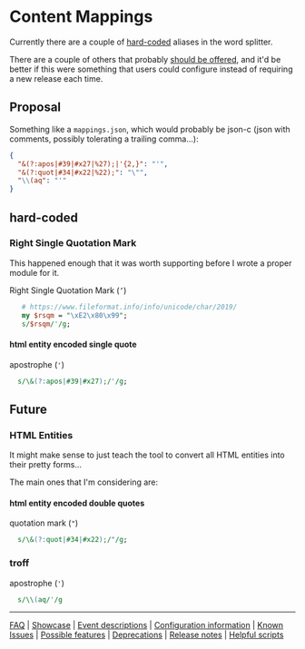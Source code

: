 # Content Mappings

Currently there are a couple of [hard-coded](#hardcoded) aliases in the word splitter.

There are a couple of others that probably [should be offered](#future), and it'd be better if this were something that users could configure instead of requiring a new release each time.

## Proposal

Something like a `mappings.json`, which would probably be json-c (json with comments, possibly tolerating a trailing comma...):

```json
{
  "&(?:apos|#39|#x27|%27);|'{2,}": "'",
  "&(?:quot|#34|#x22|%22);": "\"",
  "\\(aq": "'"
}
```

## hard-coded

### Right Single Quotation Mark

This happened enough that it was worth supporting before I wrote a proper module for it.

Right Single Quotation Mark (`’`)

```pl
   # https://www.fileformat.info/info/unicode/char/2019/
   my $rsqm = "\xE2\x80\x99";
   s/$rsqm/'/g;
```

#### html entity encoded single quote

apostrophe (`'`)

```pl
  s/\&(?:apos|#39|#x27);/'/g;
```

## Future

### HTML Entities

It might make sense to just teach the tool to convert all HTML entities into their pretty forms...

The main ones that I'm considering are:

#### html entity encoded double quotes

quotation mark (`"`)

```pl
  s/\&(?:quot|#34|#x22);/"/g;
```

### troff

apostrophe (`'`)

```pl
  s/\\(aq/'/g
```

---
[FAQ](FAQ.md) | [Showcase](Showcase.md) | [Event descriptions](Event-descriptions.md) | [Configuration information](Configuration-information.md) | [Known Issues](Known-Issues.md) | [Possible features](Possible-features.md) | [Deprecations](Deprecations.md) | [Release notes](Release-notes.md) | [Helpful scripts](Helpful-scripts.md)
